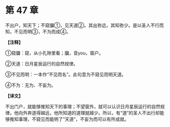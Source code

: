 # 第 47 章

不出户，知天下；不窥牖①，见天道②。其出弥远，其知弥少。是以圣人不行而知，不见而明③，不为而成④。

**【注释】**


①窥牖：窥，从小孔隙里看；牖，音you，窗户。

②天道：日月星辰运行的自然规律。

③不见而明：一本作“不见而名”。此句意为不窥见而明天道。

④不为：无为、不妄为。


**【译文】**

不出门户，就能够推知天下的事理；不望窗外，就可以认识日月星辰运行的自然规律。他向外奔逐得越远，他所知道的道理就越少。所以，有“道”的圣人不出行却能够推知事理，不窥见而能明了“天道”，不妄为而可以有所成就。
